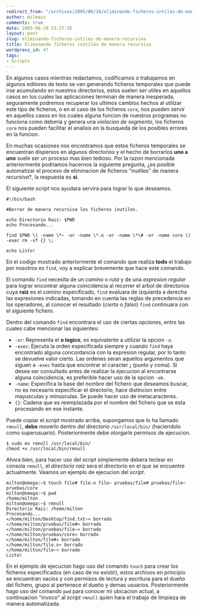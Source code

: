 ```yaml
---
redirect_from: "/archivos/2005/06/10/eliminando-ficheros-intiles-de-manera-recursiva/"
author: milmazz
comments: true
date: 2005-06-10 13:37:35
layout: post
slug: eliminando-ficheros-intiles-de-manera-recursiva
title: Eliminando ficheros inútiles de manera recursiva
wordpress_id: 47
tags:
- Scripts
---
```


En algunos casos mientras redactamos, codificamos o trabajamos en algunos editores de texto se van generando ficheros temporales que puede irse acumulando en nuestros directorios, estos suelen ser utiles en aquellos casos en los cuales las aplicaciones terminan de manera inesperada, seguramente podremos recuperar los ultimos cambios hechos al utilizar este tipo de ficheros, o en el caso de los ficheros `core`, nos pueden servir en aquellos casos en los cuales alguna funcion de nuestros programas no funciona como deberia y genera una _violacion de segmento_, los ficheros `core` nos pueden facilitar el analisis en la busqueda de los posibles errores en la funcion.

En muchas ocasiones nos encontramos que estos ficheros temporales se encuentran dispersos en algunos directorios y el hecho de borrarlos **uno a uno** suele ser un proceso mas bien tedioso. Por la razon mencionada anteriormente podriamos hacernos la siguiente pregunta, ¿es posible automatizar el proceso de eliminacion de ficheros "inutiles" de manera _recursiva_?, la respuesta es **si**.

El siguiente _script_ nos ayudara servira para lograr lo que deseamos.

    #!/bin/bash
    
    #Borrar de manera recursiva los ficheros inutiles.
    
    echo Directorio Raiz: $PWD
    echo Procesando...
    
    find $PWD \( -name \*~ -or -name \*.o -or -name \*\# -or -name core \) -exec rm -vf {} \;
    
    echo Listo!

En el codigo mostrado anteriormente el comando que realiza **todo** el trabajo por nosotros es `find`, voy a explicar brevemente que hace este comando.

El comando `find` necesita de un _camino_ o _ruta_ y de una _expresion regular_ para lograr encontrar alguna coincidencia al recorrer el arbol de directorios cuya **raiz** es el _camino_ especificado, `find` evaluara de izquierda a derecha las expresiones indicadas, tomando en cuenta las reglas de precedencia en los operadores, al conocer el resultado (_cierto_ o _falso_) `find` continuara con el siguiente fichero.

Dentro del comando `find` encontrara el uso de ciertas opciones, entre las cuales cabe mencionar las siguientes:

 * `-or`: Representa el **o logico**, es equivalente a utilizar la opcion `-o`.
 * `-exec`: Ejecuta la orden especificada siempre y cuando `find` haya encontrado alguna concordancia con la expresion regular, por lo tanto se devuelve valor cierto. Las ordenes seran aquellos argumentos que siguen a `-exec` hasta que encontrar el caracter **;** (punto y coma). Si desea ser consultado antes de realizar la ejecucion al encontrarse alguna coincidencia, es preferible hacer uso de la opcion `-ok`.
 * `-name`: Especifica la base del nombre del fichero que deseamos buscar, no es necesario especificar el directorio, hace distincion entre mayusculas y minusculas. Se puede hacer uso de metacaracteres.
 * `{}`: Cadena que es reemplazada por el nombre del fichero que se esta procesando en ese instante.

Puede copiar el _script_ mostrado arriba, supongamos que lo ha llamado `rmnull`, **debe** moverlo dentro del directorio `/usr/local/bin/` (haciendolo como superusuario). Posteriormente debe otorgarle permisos de ejecucion.

    $ sudo mv rmnull /usr/local/bin/
    chmod +x /usr/local/bin/rmnull

Ahora bien, para hacer uso del _script_ simplemente debera teclear en consola `rmnull`, el _directorio raiz_ sera el directorio en el que se encuentre actualmente. Veamos un ejemplo de ejecucion del _script_.
    
    milton@omega:~$ touch file# file.o file~ pruebas/file# pruebas/file~ pruebas/core
    milton@omega:~$ pwd
    /home/milton
    milton@omega:~$ rmnull
    Directorio Raiz: /home/milton
    Procesando...
    «/home/milton/Desktop/find.txt~» borrado
    «/home/milton/pruebas/file#» borrado
    «/home/milton/pruebas/file~» borrado
    «/home/milton/pruebas/core» borrado
    «/home/milton/file#» borrado
    «/home/milton/file.o» borrado
    «/home/milton/file~» borrado
    Listo!

En el ejemplo de ejecucion hago uso del comando `touch` para crear los ficheros especificados (en caso de no existir), estos archivos en principio se encuentran vacios y con permisos de lectura y escritura para el dueño del fichero, grupo al pertenece el dueño y demas usuarios. Posteriormente hago uso del comando `pwd` para conocer mi ubicacion actual, a continuacion "invoco" al _script_ `rmnull` quien hara el trabajo de limpieza de manera automatizada.
